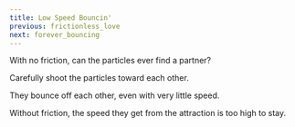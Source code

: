 ```yaml
---
title: Low Speed Bouncin'
previous: frictionless_love
next: forever_bouncing
---
```


<script>

    var sim = createSimulation({
        initialize: function(simulation) {
            var p = simulation.parameters;
            p.friction = 0;

            addOppositeParticles(simulation);

            var ljInteraction = new LennardJonesInteraction();
            ljInteraction.strength = 10;
            setInteraction(simulation, 0, 0, ljInteraction);

            setToolbarAvailableTools(simulation.toolbar, ["impulse"]);
        }
    });
</script>


With no friction, can the particles ever find a partner?

Carefully shoot the particles toward each other.

<script>
    cue(function () {
        var distance = v2.distance(sim.particles[0].position, sim.particles[1].position);
        // TODO: speed along normal instead
        var relativeSpeed = v2.distance(sim.particles[0].velocity, sim.particles[1].velocity);
        // TODO: tune these values
        return (distance < 3) && (relativeSpeed > 1.0);
    });
    endStep();
</script>

They bounce off each other, even with very little speed.

Without friction, the speed they get from the attraction is too high to stay.


